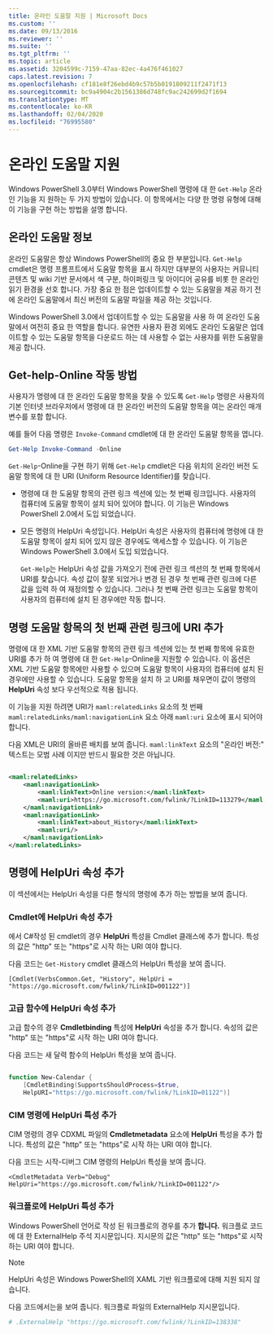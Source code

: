 ```yaml
---
title: 온라인 도움말 지원 | Microsoft Docs
ms.custom: ''
ms.date: 09/13/2016
ms.reviewer: ''
ms.suite: ''
ms.tgt_pltfrm: ''
ms.topic: article
ms.assetid: 3204599c-7159-47aa-82ec-4a476f461027
caps.latest.revision: 7
ms.openlocfilehash: cf181e8f26ebd4b9c57b5b0191809211f2471f13
ms.sourcegitcommit: bc9a4904c2b1561386d748fc9ac242699d2f1694
ms.translationtype: MT
ms.contentlocale: ko-KR
ms.lasthandoff: 02/04/2020
ms.locfileid: "76995580"
---
```

# <a name="supporting-online-help"></a>온라인 도움말 지원

Windows PowerShell 3.0부터 Windows PowerShell 명령에 대 한 `Get-Help` 온라인 기능을 지 원하는 두 가지 방법이 있습니다. 이 항목에서는 다양 한 명령 유형에 대해이 기능을 구현 하는 방법을 설명 합니다.

## <a name="about-online-help"></a>온라인 도움말 정보

온라인 도움말은 항상 Windows PowerShell의 중요 한 부분입니다. `Get-Help` cmdlet은 명령 프롬프트에서 도움말 항목을 표시 하지만 대부분의 사용자는 커뮤니티 콘텐츠 및 wiki 기반 문서에서 색 구분, 하이퍼링크 및 아이디어 공유를 비롯 한 온라인 읽기 환경을 선호 합니다. 가장 중요 한 점은 업데이트할 수 있는 도움말을 제공 하기 전에 온라인 도움말에서 최신 버전의 도움말 파일을 제공 하는 것입니다.

Windows PowerShell 3.0에서 업데이트할 수 있는 도움말을 사용 하 여 온라인 도움말에서 여전히 중요 한 역할을 합니다. 유연한 사용자 환경 외에도 온라인 도움말은 업데이트할 수 있는 도움말 항목을 다운로드 하는 데 사용할 수 없는 사용자를 위한 도움말을 제공 합니다.

## <a name="how-get-help--online-works"></a>Get-help-Online 작동 방법

사용자가 명령에 대 한 온라인 도움말 항목을 찾을 수 있도록 `Get-Help` 명령은 사용자의 기본 인터넷 브라우저에서 명령에 대 한 온라인 버전의 도움말 항목을 여는 온라인 매개 변수를 포함 합니다.

예를 들어 다음 명령은 `Invoke-Command` cmdlet에 대 한 온라인 도움말 항목을 엽니다.

```powershell
Get-Help Invoke-Command -Online
```

`Get-Help`-Online을 구현 하기 위해 `Get-Help` cmdlet은 다음 위치의 온라인 버전 도움말 항목에 대 한 URI (Uniform Resource Identifier)를 찾습니다.

- 명령에 대 한 도움말 항목의 관련 링크 섹션에 있는 첫 번째 링크입니다. 사용자의 컴퓨터에 도움말 항목이 설치 되어 있어야 합니다. 이 기능은 Windows PowerShell 2.0에서 도입 되었습니다.

- 모든 명령의 HelpUri 속성입니다. HelpUri 속성은 사용자의 컴퓨터에 명령에 대 한 도움말 항목이 설치 되어 있지 않은 경우에도 액세스할 수 있습니다. 이 기능은 Windows PowerShell 3.0에서 도입 되었습니다.

  `Get-Help`는 HelpUri 속성 값을 가져오기 전에 관련 링크 섹션의 첫 번째 항목에서 URI를 찾습니다. 속성 값이 잘못 되었거나 변경 된 경우 첫 번째 관련 링크에 다른 값을 입력 하 여 재정의할 수 있습니다. 그러나 첫 번째 관련 링크는 도움말 항목이 사용자의 컴퓨터에 설치 된 경우에만 작동 합니다.

## <a name="adding-a-uri-to-the-first-related-link-of-a-command-help-topic"></a>명령 도움말 항목의 첫 번째 관련 링크에 URI 추가

명령에 대 한 XML 기반 도움말 항목의 관련 링크 섹션에 있는 첫 번째 항목에 유효한 URI를 추가 하 여 명령에 대 한 `Get-Help`-Online을 지원할 수 있습니다. 이 옵션은 XML 기반 도움말 항목에만 사용할 수 있으며 도움말 항목이 사용자의 컴퓨터에 설치 된 경우에만 사용할 수 있습니다. 도움말 항목을 설치 하 고 URI를 채우면이 값이 명령의 **HelpUri** 속성 보다 우선적으로 적용 됩니다.

이 기능을 지원 하려면 URI가 `maml:relatedLinks` 요소의 첫 번째 `maml:relatedLinks/maml:navigationLink` 요소 아래 `maml:uri` 요소에 표시 되어야 합니다.

다음 XML은 URI의 올바른 배치를 보여 줍니다. `maml:linkText` 요소의 "온라인 버전:" 텍스트는 모범 사례 이지만 반드시 필요한 것은 아닙니다.

```xml

<maml:relatedLinks>
    <maml:navigationLink>
        <maml:linkText>Online version:</maml:linkText>
        <maml:uri>https://go.microsoft.com/fwlink/?LinkID=113279</maml:uri>
    </maml:navigationLink>
    <maml:navigationLink>
        <maml:linkText>about_History</maml:linkText>
        <maml:uri/>
    </maml:navigationLink>
</maml:relatedLinks>
```

## <a name="adding-the-helpuri-property-to-a-command"></a>명령에 HelpUri 속성 추가

이 섹션에서는 HelpUri 속성을 다른 형식의 명령에 추가 하는 방법을 보여 줍니다.

### <a name="adding-a-helpuri-property-to-a-cmdlet"></a>Cmdlet에 HelpUri 속성 추가

에서 C#작성 된 cmdlet의 경우 **HelpUri** 특성을 Cmdlet 클래스에 추가 합니다. 특성의 값은 "http" 또는 "https"로 시작 하는 URI 여야 합니다.

다음 코드는 `Get-History` cmdlet 클래스의 HelpUri 특성을 보여 줍니다.

```
[Cmdlet(VerbsCommon.Get, "History", HelpUri = "https://go.microsoft.com/fwlink/?LinkID=001122")]
```

### <a name="adding-a-helpuri-property-to-an-advanced-function"></a>고급 함수에 HelpUri 속성 추가

고급 함수의 경우 **Cmdletbinding** 특성에 **HelpUri** 속성을 추가 합니다. 속성의 값은 "http" 또는 "https"로 시작 하는 URI 여야 합니다.

다음 코드는 새 달력 함수의 HelpUri 특성을 보여 줍니다.

```powershell

function New-Calendar {
    [CmdletBinding(SupportsShouldProcess=$true,
    HelpURI="https://go.microsoft.com/fwlink/?LinkID=01122")]
```

### <a name="adding-a-helpuri-attribute-to-a-cim-command"></a>CIM 명령에 HelpUri 특성 추가

CIM 명령의 경우 CDXML 파일의 **Cmdletmetadata** 요소에 **HelpUri** 특성을 추가 합니다. 특성의 값은 "http" 또는 "https"로 시작 하는 URI 여야 합니다.

다음 코드는 시작-디버그 CIM 명령의 HelpUri 특성을 보여 줍니다.

```
<CmdletMetadata Verb="Debug" HelpUri="https://go.microsoft.com/fwlink/?LinkID=001122"/>
```

### <a name="adding-a-helpuri-attribute-to-a-workflow"></a>워크플로에 HelpUri 특성 추가

Windows PowerShell 언어로 작성 된 워크플로의 경우를 추가 **합니다.** 워크플로 코드에 대 한 ExternalHelp 주석 지시문입니다. 지시문의 값은 "http" 또는 "https"로 시작 하는 URI 여야 합니다.

> [!NOTE]
> HelpUri 속성은 Windows PowerShell의 XAML 기반 워크플로에 대해 지원 되지 않습니다.

다음 코드에서는을 보여 줍니다. 워크플로 파일의 ExternalHelp 지시문입니다.

```powershell
# .ExternalHelp "https://go.microsoft.com/fwlink/?LinkID=138338"
```
